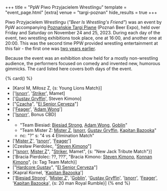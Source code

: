 +++
title = "PpW Piwo Przyjacielem Wrestlingu"
template = "event_page.html"
[extra]
venue = "targi-poznan"
hide_results = true
+++

Piwo Przyjacielem Wrestlingu (_"Beer Is Wrestling's Friend"_) was an event by PpW accompanying [Poznańskie Targi Piwne][ptp] (Poznań Beer Expo), held over Friday and Saturday on November 24 and 25, 2023. During each day of the event, two wrestling exhibitions took place, one at 16:00, and another one at 20:00. This was the second time PPW provided wrestling entertainment at this fair - the first one was [two years earlier](@/e/2021-07-30-ppw-poznan-supershow.md).

Because the event was an exhibition show held for a mostly non-wrestling audience, the performers focused on comedy and invented new, humorous gimmicks. The card listed here covers both days of the event.

{% card() %}
- [Karol M, Miłosz Z, {s: Young Lions Match}]
- ['[Isnorr](@/w/isnorr.md)', '[Striker](@/w/royal-striker.md)', Mamet]
- ['[Gustav Gryffin](@/w/gustav-gryffin.md)', Steven Kimono]
- ["[Czacha](@/w/johnny-blade.md)", "[El Senior Cerveza](@/w/goblin.md)"]
- ['[Feager](@/w/feager.md)', '[Adam Wong](@/w/adam-wong.md)']
- ['[Isnorr](@/w/isnorr.md)', Bonus CBD]
- - "Team Biesiad: [Biesiad Strong](@/w/biesiad.md), [Adam Wong](@/w/adam-wong.md),
    [Goblin](@/w/goblin.md)"
  - "Team Mister Z: [Mister Z](@/w/mister-z.md), [Isnorr](@/w/isnorr.md), [Gustav
    Gryffin](@/w/gustav-gryffin.md), [Kapitan Bazooka](@/w/kapitan-bazooka.md)"
  - nc: "?"
    s: "4 vs 4 Elimination Match"
- ['[Mister Z](@/w/mister-z.md)', '[Isnorr](@/w/isnorr.md)', '[Feager](@/w/feager.md)']
- [Czesław Pierdolec, "[Steven Kimono](@/w/biesiad.md)"]
- ["[Isnorr](@/w/isnorr.md), [Mister Z](@/w/mister-z.md)", "[Striker](@/w/royal-striker.md),
    Mamet", {s: "New Jack Tribute Match"}]
- ['Bracia Pierdolec: ??, ???', "Bracia Kimono: [Steven Kimono](@/w/biesiad.md), [Konnan Kimono](@/w/goblin.md)",
  {s: Tag Team Match}]
- ["[Hardcore Gustav](@/w/gustav-gryffin.md)", "[El Senior Cerveza](@/w/goblin.md)"]
- [Kapral Kornel, '[Kapitan Bazooka](@/w/kapitan-bazooka.md)']
- ['[Biesiad Strong](@/w/biesiad.md)', '[Mister Z](@/w/mister-z.md)', '[Goblin](@/w/goblin.md)',
  '[Gustav Gryffin](@/w/gustav-gryffin.md)', '[Isnorr](@/w/isnorr.md)', '[Feager](@/w/feager.md)',
  '[Kapitan Bazooka](@/w/kapitan-bazooka.md)', {s: 20 man Royal Rumble}]
{% end %}

[ptp]: https://targipiwne.pl
